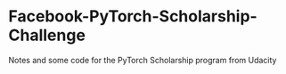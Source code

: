 # Facebook-PyTorch-Scholarship-Challenge
Notes and some code for the PyTorch Scholarship program from Udacity
